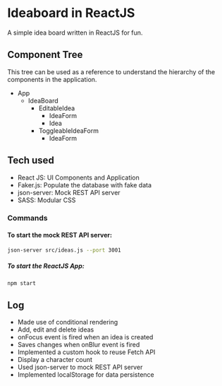 # Ideaboard in ReactJS
A simple idea board written in ReactJS for fun.

## Component Tree
This tree can be used as a reference to understand the hierarchy of the components in the application.

- App
    * IdeaBoard
        - EditableIdea
            + IdeaForm
            + Idea
        - ToggleableIdeaForm
            + IdeaForm

## Tech used
- React JS: UI Components and Application
- Faker.js: Populate the database with fake data
- json-server: Mock REST API server
- SASS: Modular CSS

### Commands
#### To start the mock REST API server:
```bash
json-server src/ideas.js --port 3001
```

##### To start the ReactJS App:
```bash
npm start
```

## Log
- Made use of conditional rendering
- Add, edit and delete ideas
- onFocus event is fired when an idea is created
- Saves changes when onBlur event is fired
- Implemented a custom hook to reuse Fetch API
- Display a character count
- Used json-server to mock REST API server
- Implemented localStorage for data persistence